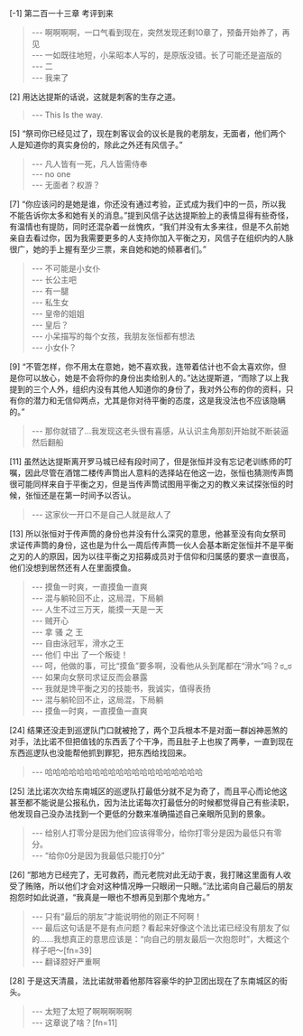 
[-1] 第二百一十三章 考评到来
>--- 啊啊啊啊，一口气看到现在，突然发现还剩10章了，预备开始养了，再见<br>
>--- 一如既往地短，小呆昭本人写的，是原版没错。长了可能还是盗版的<br>
>--- 二<br>
>--- 我来了<br>

[2] 用达达提斯的话说，这就是刺客的生存之道。
>--- This Is the way.<br>

[5] “祭司你已经见过了，现在刺客议会的议长是我的老朋友，无面者，他们两个人是知道你的真实身份的，除此之外还有风信子。”
>--- 凡人皆有一死，凡人皆需侍奉<br>
>--- no one<br>
>--- 无面者？权游？<br>

[7] “你应该问的是她是谁，你还没有通过考验，正式成为我们中的一员，所以我不能告诉你太多和她有关的消息。”提到风信子达达提斯脸上的表情显得有些奇怪，有温情也有提防，同时还混杂着一丝愧疚，“我们并没有太多来往，但是不久前她亲自去看过你，因为我需要更多的人支持你加入平衡之刃，风信子在组织内的人脉很广，她的手上握有至少三票，来自她和她的倾慕者们。”
>--- 不可能是小女仆<br>
>--- 长公主吧<br>
>--- 有一腿<br>
>--- 私生女<br>
>--- 皇帝的姐姐<br>
>--- 皇后？<br>
>--- 小呆描写的每个女孩，我朋友张恒都有想法<br>
>--- 小女仆？<br>

[9] “不管怎样，你不用太在意她，她不喜欢我，连带着估计也不会太喜欢你，但是你可以放心，她是不会将你的身份出卖给别人的。”达达提斯道，“而除了以上我提到的三个人外，组织内没有其他人知道你的身份了，我对外公布的你的资料，只有你的潜力和无信仰两点，尤其是你对待平衡的态度，这是我没法也不应该隐瞒的。”
>--- 那你就错了…我发现这老头很有喜感，从认识主角那刻开始就不断装逼然后翻船<br>

[11] 虽然达达提斯离开罗马城已经有段时间了，但是张恒并没有忘记老训练师的叮嘱，因此尽管在酒馆二楼传声筒出人意料的选择站在他这一边，张恒也猜测传声筒很可能同样来自于平衡之刃，但是当传声筒试图用平衡之刃的教义来试探张恒的时候，张恒还是在第一时间予以否认。
>--- 这家伙一开口不是自己人就是敌人了<br>

[13] 所以张恒对于传声筒的身份也并没有什么深究的意思，他甚至没有向女祭司求证传声筒的身份，这也是为什么一周后传声筒一伙人会基本断定张恒并不是平衡之刃的人的原因，因为以往平衡之刃招募成员对于信仰和归属感的要求一直很高，他们没想到居然还有人在里面摸鱼。
>--- 摸鱼一时爽，一直摸鱼一直爽<br>
>--- 混与躺轮回不止，这局混，下局躺<br>
>--- 人生不过三万天，能摸一天是一天<br>
>--- 贼开心<br>
>--- 拿 骚 之 王<br>
>--- 自由泳冠军，滑水之王<br>
>--- 他们 中出 了一个叛徒！<br>
>--- 呵，他做的事，可比“摸鱼”要多啊，没看他从头到尾都在“滑水”吗？ಠ_ಠ<br>
>--- 如果向女祭司求证反而会暴露<br>
>--- 我就是馋平衡之刃的技能书，我诚实，值得表扬<br>
>--- 混与躺轮回不止，这局混，下局躺<br>
>--- 摸鱼一时爽，一直摸鱼一直爽<br>

[24] 结果还没走到巡逻队门口就被抢了，两个卫兵根本不是对面一群凶神恶煞的对手，法比诺不但把值钱的东西丢了个干净，而且肚子上也挨了两拳，一直到现在东西巡逻队也没能帮他抓到罪犯，把东西给找回来。
>--- 哈哈哈哈哈哈哈哈哈哈哈哈哈哈哈哈哈哈哈哈<br>

[25] 法比诺次次给东南城区的巡逻队打最低分就不足为奇了，而且平心而论他这甚至都不能说是公报私仇，因为法比诺每次打最低分的时候都觉得自己有些渎职，他发现自己没办法找到一个更低的分数来准确描述自己亲眼所见到的景象。
>--- 给别人打零分是因为他们应该得零分，给你打零分是因为最低只有零分。<br>
>--- “给你0分是因为我最低只能打0分”<br>

[26] “那地方已经完了，无可救药，而元老院对此无动于衷，我打赌这里面有人收受了贿赂，所以他们才会对这种情况睁一只眼闭一只眼。”法比诺向自己最后的朋友抱怨时如此说道，“我真是一眼也不想再见到那个鬼地方。”
>--- 只有“最后的朋友”才能说明他的刚正不阿啊！<br>
>--- 最后这句话是不是有点问题？看起来好像这个法比诺已经没有朋友了似的……我想真正的意思应该是：“向自己的朋友最后一次抱怨时”，大概这个样子吧～[fn=39]<br>
>--- 翻译腔好严重啊<br>

[28] 于是这天清晨，法比诺就带着他那阵容豪华的护卫团出现在了东南城区的街头。
>--- 太短了太短了啊啊啊啊啊<br>
>--- 这章说了啥？[fn=11]<br>
